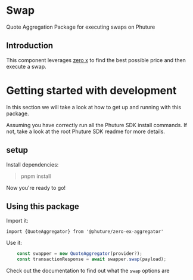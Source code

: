 # Swap

Quote Aggregation Package for executing swaps on Phuture

## Introduction

This component leverages [zero x](https://docs.0x.org/) to find the best possible price and then execute a swap.

# Getting started with development

In this section we will take a look at how to get up and running with this package.

Assuming you have correctly run all the Phuture SDK install commands. If not, take a look at the root Phuture SDK readme for more details.

## setup

Install dependencies:

> pnpm install

Now you're ready to go!

## Using this package

Import it:

`import {QuoteAggregator} from '@phuture/zero-ex-aggregator'`

Use it:

``` typescript
    const swapper = new QuoteAggregator(provider?);
    const transactionResponse = await swapper.swap(payload);    
 ```

Check out the documentation to find out what the ```swap``` options are
